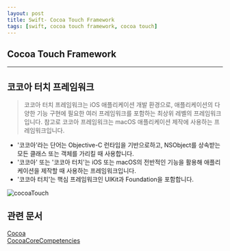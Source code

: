 ```yaml
---
layout: post
title: Swift- Cocoa Touch Framework
tags: [swift, cocoa touch framework, cocoa touch]
---
```


## Cocoa Touch Framework
***

## 코코아 터치 프레임워크
> 코코아 터치 프레임워크는 iOS 애플리케이션 개발 환경으로, 애플리케이션의 다양한 기능 구현에 필요한 여러 프레임워크를 포함하는 최상위 레벨의 프레임워크입니다. 참고로 코코아 프레임워크는 macOS 애플리케이션 제작에 사용하는 프레임워크입니다.    

- '코코아'라는 단어는 Objective-C 런타임을 기반으로하고, NSObject를 상속받는 모든 클래스 또는 객체를 가리킬 때 사용합니다.    
- '코코아' 또는 '코코아 터치'는 iOS 또는 macOS의 전반적인 기능을 활용해 애플리케이션을 제작할 때 사용하는 프레임워크입니다.    
- '코코아 터치'는 핵심 프레임워크인 UIKit과 Foundation을 포함합니다.    

![cocoaTouch](/image/cocoaTouch.png)    

## 관련 문서
[Cocoa](https://en.wikipedia.org/wiki/Cocoa_(API))     
[CocoaCoreCompetencies](https://github.com/clapwatermelon/BoostCourse/blob/master/Part_1/CocoaCoreCompetencies.pdf)    
